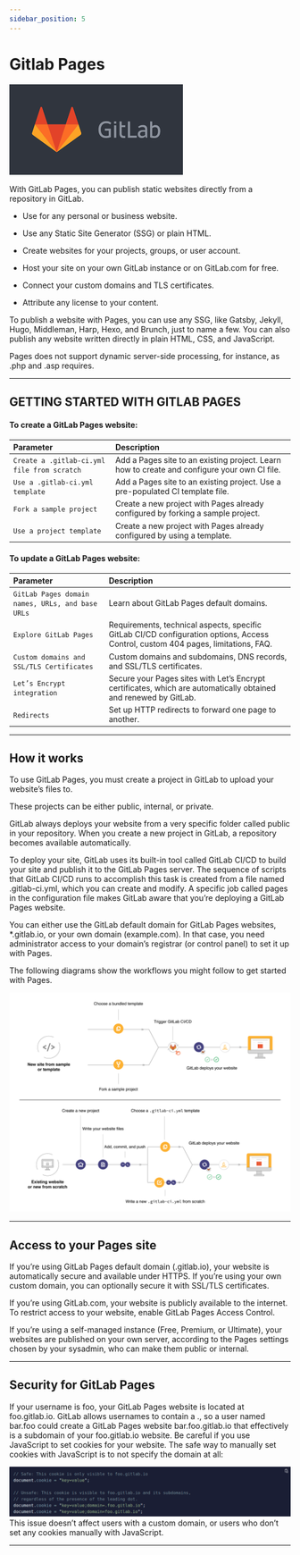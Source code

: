 ```yaml
---
sidebar_position: 5
---
```


# Gitlab Pages 

![GITLAB](https://github.com/Ash-KODES/DATA/blob/main/gitlab.png?raw=true)
    
With GitLab Pages, you can publish static websites directly from a repository in GitLab.

- Use for any personal or business website.

- Use any Static Site Generator (SSG) or plain HTML.

- Create websites for your projects, groups, or user account.

- Host your site on your own GitLab instance or on GitLab.com for free.

- Connect your custom domains and TLS certificates.

- Attribute any license to your content.

To publish a website with Pages, you can use any SSG, like Gatsby, Jekyll, Hugo, Middleman, Harp, Hexo, and Brunch, just to name a few. You can also publish any website written directly in plain HTML, CSS, and JavaScript.

Pages does not support dynamic server-side processing, for instance, as .php and .asp requires.

------

## GETTING STARTED WITH GITLAB PAGES
#### To create a GitLab Pages website:
| Parameter                                    | Description                                                  |
| :--------                                    | :-------------------------                                   |
| `Create a .gitlab-ci.yml file from scratch`  |Add a Pages site to an existing project. Learn how to create and configure your own CI file.                                  |
| `Use a .gitlab-ci.yml template`              |Add a Pages site to an existing project. Use a pre-populated CI template file.
| `Fork a sample project`                      |Create a new project with Pages already configured by forking a sample project.
|`Use a project template`                      |Create a new project with Pages already configured by using a template.

#### To update a GitLab Pages website:
| Parameter                                    | Description                                                  |
| :--------                                    | :-------------------------                                   |
| `GitLab Pages domain names, URLs, and base URLs`  |Learn about GitLab Pages default domains.                                |
| `Explore GitLab Pages`              |Requirements, technical aspects, specific GitLab CI/CD configuration options, Access Control, custom 404 pages, limitations, FAQ.
| `Custom domains and SSL/TLS Certificates`                      |Custom domains and subdomains, DNS records, and SSL/TLS certificates.
|`Let’s Encrypt integration`                      |Secure your Pages sites with Let’s Encrypt certificates, which are automatically obtained and renewed by GitLab.
|`Redirects`                                      |Set up HTTP redirects to forward one page to another.

---------

## How it works

To use GitLab Pages, you must create a project in GitLab to upload your website’s files to.

 These projects can be either public, internal, or private.

GitLab always deploys your website from a very specific folder called public in your repository. When you create a new project in GitLab, a repository becomes available automatically.

To deploy your site, GitLab uses its built-in tool called GitLab CI/CD to build your site and publish it to the GitLab Pages server. The sequence of scripts that GitLab CI/CD runs to accomplish this task is created from a file named .gitlab-ci.yml, which you can create and modify. A specific job called pages in the configuration file makes GitLab aware that you’re deploying a GitLab Pages website.

You can either use the GitLab default domain for GitLab Pages websites, *.gitlab.io, or your own domain (example.com). In that case, you need administrator access to your domain’s registrar (or control panel) to set it up with Pages.

The following diagrams show the workflows you might follow to get started with Pages.

![gitlab pages working](https://github.com/Ash-KODES/DATA/blob/main/gitlab%20pages%20working.png?raw=true)

-------
## Access to your Pages site
If you’re using GitLab Pages default domain (.gitlab.io), your website is automatically secure and available under HTTPS. If you’re using your own custom domain, you can optionally secure it with SSL/TLS certificates.

If you’re using GitLab.com, your website is publicly available to the internet. To restrict access to your website, enable GitLab Pages Access Control.

If you’re using a self-managed instance (Free, Premium, or Ultimate), your websites are published on your own server, according to the Pages settings chosen by your sysadmin, who can make them public or internal.

------
## Security for GitLab Pages
If your username is foo, your GitLab Pages website is located at foo.gitlab.io. GitLab allows usernames to contain a ., so a user named bar.foo could create a GitLab Pages website bar.foo.gitlab.io that effectively is a subdomain of your foo.gitlab.io website. Be careful if you use JavaScript to set cookies for your website. The safe way to manually set cookies with JavaScript is to not specify the domain at all:

![gitlab pages security](https://github.com/Ash-KODES/DATA/blob/main/security%20in%20gitlabpages.png?raw=true)
This issue doesn’t affect users with a custom domain, or users who don’t set any cookies manually with JavaScript.

----------
